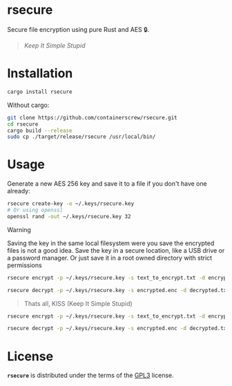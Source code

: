 # rsecure

Secure file encryption using pure Rust and AES 🔒.

> _Keep It Simple Stupid_

# Installation

```bash
cargo install rsecure
```

Without cargo:

```bash
git clone https://github.com/containerscrew/rsecure.git
cd rsecure
cargo build --release
sudo cp ./target/release/rsecure /usr/local/bin/
```

# Usage

Generate a new AES 256 key and save it to a file if you don't have one already:

```bash
rsecure create-key -o ~/.keys/rsecure.key
# Or using openssl
openssl rand -out ~/.keys/rsecure.key 32
```

> [!WARNING]
> Saving the key in the same local filesystem were you save the encrypted files is not a good idea.
> Save the key in a secure location, like a USB drive or a password manager.
> Or just save it in a root owned directory with strict permissions

```bash
rsecure encrypt -p ~/.keys/rsecure.key -s text_to_encrypt.txt -d encrypted.enc
```

```bash
rsecure decrypt -p ~/.keys/rsecure.key -s encrypted.enc -d decrypted.txt
```

> Thats all, KISS (Keep It Simple Stupid)

```bash
rsecure encrypt -p ~/.keys/rsecure.key -s text_to_encrypt.txt -d encrypted.enc
```

```bash
rsecure decrypt -p ~/.keys/rsecure.key -s encrypted.enc -d decrypted.txt
```

# License

**`rsecure`** is distributed under the terms of the [GPL3](./LICENSE-GPL3) license.